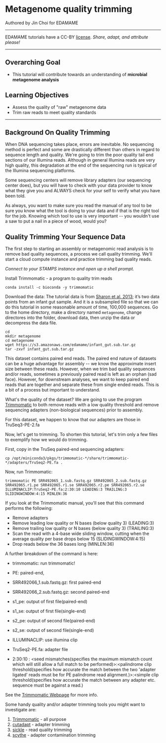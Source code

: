 
# Metagenome quality trimming
Authored by Jin Choi for EDAMAME

***
EDAMAME tutorials have a CC-BY [license](https://github.com/edamame-course/2015-tutorials/blob/master/LICENSE.md). _Share, adapt, and attribute please!_
***

## Overarching Goal
* This tutorial will contribute towards an understanding of **microbial metagenome analysis**

## Learning Objectives
* Assess the quality of "raw" metagenome data
* Trim raw reads to meet quality standards

***


## Background On Quality Trimming

When DNA sequencing takes place, errors are inevitable.  No sequencing method is perfect and some are drastically different than others in regard to sequence length and quality.  We're going to trim the poor quality tail end sections of our Illumina reads.  Although in general Illumina reads are very high quality, this degradation at the end of the sequencing run is typical of the Illumina sequencing platforms.

Some sequencing centers will remove library adapters (our sequencing center does), but you will have to check with your data provider to know what they give you and ALWAYS check for your self to verify what you have been told.

As always, you want to make sure you read the manual of any tool to be sure you know what the tool is doing to your data and if that is the right tool for the job.  Knowing which tool to use is very important -- you wouldn't use a saw to put a nail in a piece of wood, would you?

## Quality Trimming Your Sequence Data

The first step to starting an assembly or metagenomic read analysis is to remove bad quality sequences, a process we call quality trimming.  We'll start a cloud compute instance and practice trimming bad quality reads.

*Connect to your STAMPS instance and open up a shell prompt.*

Install Trimmomatic - a program to quality trim reads
```
conda install -c bioconda -y trimmomatic
```

Download the data: The tutorial data is from [Sharon et al. 2013](http://www.ncbi.nlm.nih.gov/pubmed/22936250); it’s two data points from an infant gut sample. And it is a subsampled file so that we can do this tutorial in some reasonable amount of time, 100,000 sequences. Go to the home directory, make a directory named `metagenome`, change directores into the folder, download data, then unzip the data or decompress the data file. 
```
cd
mkdir metagenome
cd metagenome
wget https://s3.amazonaws.com/edamame/infant_gut.sub.tar.gz
tar -zxvf infant_gut.sub.tar.gz
```
This dataset contains paired end reads.  The paired end nature of datasets can be a huge advantage for assembly -- we know the approximate insert size between these reads.  However, when we trim bad quality sequences and/or reads, sometimes a previously paired read is left as an orphan (sad face).  However, for downstream analyses, we want to keep paired end reads that are together and separate these from single ended reads.  This is a bit of a process but important to understand.    

What's the quality of the dataset?  We are going to use the program [Trimmomatic](http://www.usadellab.org/cms/?page=trimmomatic) to both remove reads with a low quality threshold and remove sequencing adapters (non-biological sequences) prior to assembly.

For this dataset, we happen to know that our adapters are those in TruSeq3-PE-2.fa

Now, let's get to trimming.  To shorten this tutorial, let's trim only a few files to exemplify how we would do trimming.

First, copy in the TruSeq paired-end sequencing adapters:

```
cp /opt/miniconda3/pkgs/trimmomatic-*/share/trimmomatic-*/adapters/TruSeq2-PE.fa .
```

Now, run Trimmomatic:
```
trimmomatic PE SRR492065_1.sub.fastq.gz SRR492065_2.sub.fastq.gz SRR492065.r1.pe SRR492065.r1.se SRR492065.r2.pe SRR492065.r2.se ILLUMINACLIP:TruSeq2-PE.fa:2:30:10 LEADING:3 TRAILING:3 SLIDINGWINDOW:4:15 MINLEN:36
```

If you look at the Trimmomatic manual, you'll see that this command performs the following:

* Remove adapters
* Remove leading low quality or N bases (below quality 3) (LEADING:3)
* Remove trailing low quality or N bases (below quality 3) (TRAILING:3)
* Scan the read with a 4-base wide sliding window, cutting when the average quality per base drops below 15 (SLIDINGWINDOW:4:15)
* Drop reads below the 36 bases long (MINLEN:36)


A further breakdown of the command is here:

* trimmomatic: run trimmomatic!

* PE: paired-end,
* SRR492066_1.sub.fastq.gz: first paired-end
* SRR492066_2.sub.fastq.gz: second paired-end
* s1_pe: output of first file(paired-end)
* s1_se: output of first file(single-end)
* s2_pe: output of second file(paired-end)
* s2_se: output of second file(single-end)
* ILLUMINACLIP: use illumina clip
* TruSeq2-PE.fa: adapter file
* 2:30:10 : <seed mismatches(specifies the maximum mismatch count which will still allow a full match to be performed)>:<palindrome clip threshold(specifies how accurate the match between the two 'adapter ligated' reads must be for PE palindrome read alignment.)>:<simple clip threshold(specifies how accurate the match between any adapter etc. sequence must be against a read.)

See the [Trimmomatic Webpage](http://www.usadellab.org/cms/?page=trimmomatic) for more info.

Some handy quality and/or adapter trimming tools you might want to investigate are:   
   1. [Trimmomatic](http://www.usadellab.org/cms/?page=trimmomatic) - all purpose
   2. [cutadapt](https://code.google.com/p/cutadapt/) - adapter trimming
   3. [sickle](https://github.com/najoshi/sickle) - read quality trimming
   4. [scythe](https://github.com/vsbuffalo/scythe) - adapter contamination trimming


